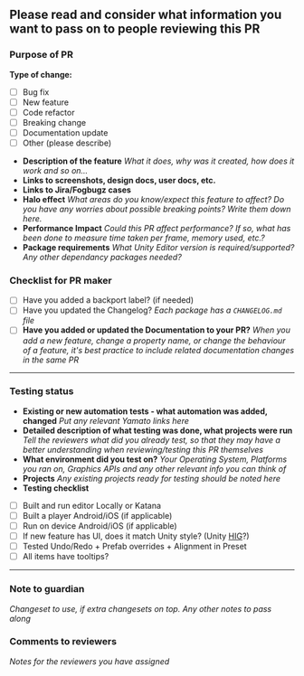 ## **Please read and consider what information you want to pass on to people reviewing this PR**

### Purpose of PR
**Type of change:**
- [ ] Bug fix
- [ ] New feature
- [ ] Code refactor
- [ ] Breaking change
- [ ] Documentation update
- [ ] Other (please describe) 

* **Description of the feature**
_What it does, why was it created, how does it work and so on..._
* **Links to screenshots, design docs, user docs, etc.**
* **Links to Jira/Fogbugz cases**
* **Halo effect**
_What areas do you know/expect this feature to affect? Do you have any worries about possible breaking points? Write them down here._
* **Performance Impact**
_Could this PR affect performance? If so, what has been done to measure time taken per frame, memory used, etc.?_
* **Package requirements**
_What Unity Editor version is required/supported? Any other dependancy packages needed?_

### Checklist for PR maker
- [ ] Have you added a backport label? (if needed)
- [ ] Have you updated the Changelog? _Each package has a `CHANGELOG.md` file_
- [ ] **Have you added or updated the Documentation to your PR?** _When you add a new feature, change a property name, or change the behaviour of a feature, it's best practice to include related documentation changes in the same PR_
---
### Testing status
* **Existing or new automation tests - what automation was added, changed**
_Put any relevant Yamato links here_
* **Detailed description of what testing was done, what projects were run**
_Tell the reviewers what did you already test, so that they may have a better understanding when reviewing/testing this PR themselves_
* **What environment did you test on?**
_Your Operating System, Platforms you ran on, Graphics APIs and any other relevant info you can think of_
* **Projects**
_Any existing projects ready for testing should be noted here_
* **Testing checklist**
- [ ] Built and run editor Locally or Katana
- [ ] Built a player Android/iOS (if applicable)
- [ ] Run on device Android/iOS (if applicable)
- [ ] If new feature has UI, does it match Unity style? (Unity [HIG](https://unitytech.github.io/unityeditor-hig/)?)
- [ ] Tested Undo/Redo + Prefab overrides + Alignment in Preset
- [ ] All items have tooltips?
---
### Note to guardian
_Changeset to use, if extra changesets on top. Any other notes to pass along_

### Comments to reviewers
_Notes for the reviewers you have assigned_
